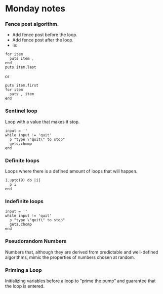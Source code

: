 # Monday notes
### Fence post algorithm.
- Add fence post before the loop.
- Add fence post after the loop.
- ie:
```
for item
  puts item ,
end
puts item.last
```
or
```
puts item.first
for item
  puts , item
end
```

### Sentinel loop
Loop with a value that makes it stop.
```
input = ''
while input != 'quit'
  p "type \"quit\" to stop"
  gets.chomp
end
```

### Definite loops
Loops where there is a defined amount of loops that will happen.
```
1.upto(9) do |i|
  p i
end
```

### Indefinite loops
```
input = ''
while input != 'quit'
  p "type \"quit\" to stop"
  gets.chomp
end
```

### Pseudorandom Numbers
Numbers that, although they are derived from predictable and well-defined algorithms, mimic the properties of numbers chosen at random.


### Priming a Loop
Initializing variables before a loop to “prime the pump” and guarantee that the loop is entered.
